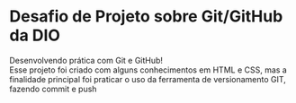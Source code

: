 # Desafio de Projeto sobre Git/GitHub da DIO
Desenvolvendo prática com Git e GitHub!
<br> Esse projeto foi criado com alguns conhecimentos em HTML e CSS, mas a finalidade principal foi praticar o uso da ferramenta de versionamento GIT, fazendo commit e push
